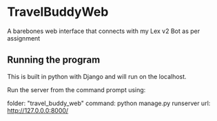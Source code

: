 # TravelBuddyWeb
A barebones web interface that connects with my Lex v2 Bot as per assignment

## Running the program
This is built in python with Django and will run on the localhost.

Run the server from the command prompt using:

folder: "travel_buddy_web"
command: python manage.py runserver
url: http://127.0.0.0:8000/ 
